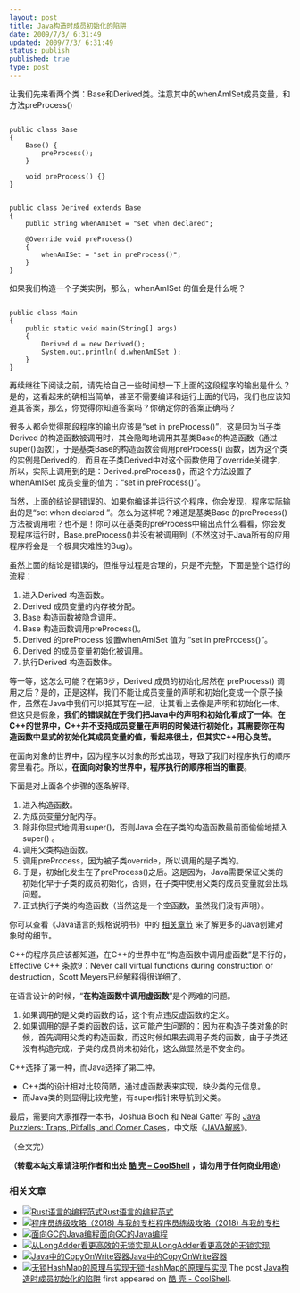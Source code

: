 ```yaml
---
layout: post
title: Java构造时成员初始化的陷阱
date: 2009/7/3/ 6:31:49
updated: 2009/7/3/ 6:31:49
status: publish
published: true
type: post
---
```


让我们先来看两个类：Base和Derived类。注意其中的whenAmISet成员变量，和方法preProcess()



```

public class Base
{
    Base() {
        preProcess();
    }

    void preProcess() {}
}
```


```

public class Derived extends Base
{
    public String whenAmISet = "set when declared";

    @Override void preProcess()
    {
        whenAmISet = "set in preProcess()";
    }
}

```

如果我们构造一个子类实例，那么，whenAmISet 的值会是什么呢？




```

public class Main
{
    public static void main(String[] args)
    {
        Derived d = new Derived();
        System.out.println( d.whenAmISet );
    }
}

```

再续继往下阅读之前，请先给自己一些时间想一下上面的这段程序的输出是什么？是的，这看起来的确相当简单，甚至不需要编译和运行上面的代码，我们也应该知道其答案，那么，你觉得你知道答案吗？你确定你的答案正确吗？


很多人都会觉得那段程序的输出应该是“set in preProcess()”，这是因为当子类Derived 的构造函数被调用时，其会隐晦地调用其基类Base的构造函数（通过super()函数），于是基类Base的构造函数会调用preProcess() 函数，因为这个类的实例是Derived的，而且在子类Derived中对这个函数使用了override关键字，所以，实际上调用到的是：Derived.preProcess()，而这个方法设置了whenAmISet 成员变量的值为：“set in preProcess()”。


当然，上面的结论是错误的。如果你编译并运行这个程序，你会发现，程序实际输出的是“set when declared ”。怎么为这样呢？难道是基类Base 的preProcess() 方法被调用啦？也不是！你可以在基类的preProcess中输出点什么看看，你会发现程序运行时，Base.preProcess()并没有被调用到（不然这对于Java所有的应用程序将会是一个极具灾难性的Bug）。


虽然上面的结论是错误的，但推导过程是合理的，只是不完整，下面是整个运行的流程：


1. 进入Derived 构造函数。
2. Derived 成员变量的内存被分配。
3. Base 构造函数被隐含调用。
4. Base 构造函数调用preProcess()。
5. Derived 的preProcess 设置whenAmISet 值为 “set in preProcess()”。
6. Derived 的成员变量初始化被调用。
7. 执行Derived 构造函数体。


等一等，这怎么可能？在第6步，Derived 成员的初始化居然在 preProcess() 调用之后？是的，正是这样，我们不能让成员变量的声明和初始化变成一个原子操作，虽然在Java中我们可以把其写在一起，让其看上去像是声明和初始化一体。但这只是假象，**我们的错误就在于我们把Java中的声明和初始化看成了一体**。**在C++的世界中，C++并不支持成员变量在声明的时候进行初始化，其需要你在构造函数中显式的初始化其成员变量的值，看起来很土，但其实C++用心良苦。**


在面向对象的世界中，因为程序以对象的形式出现，导致了我们对程序执行的顺序雾里看花。所以，**在面向对象的世界中，程序执行的顺序相当的重要**。


下面是对上面各个步骤的逐条解释。


1. 进入构造函数。
2. 为成员变量分配内存。
3. 除非你显式地调用super()，否则Java 会在子类的构造函数最前面偷偷地插入super() 。
4. 调用父类构造函数。
5. 调用preProcess，因为被子类override，所以调用的是子类的。
6. 于是，初始化发生在了preProcess()之后。这是因为，Java需要保证父类的初始化早于子类的成员初始化，否则，在子类中使用父类的成员变量就会出现问题。
7. 正式执行子类的构造函数（当然这是一个空函数，虽然我们没有声明）。


你可以查看《Java语言的规格说明书》中的 [相关章节](http://java.sun.com/docs/books/jls/third_edition/html/execution.html#12.5) 来了解更多的Java创建对象时的细节。


C++的程序员应该都知道，在C++的世界中在“构造函数中调用虚函数”是不行的，Effective C++ 条款9：Never call virtual functions during construction or destruction，Scott Meyers已经解释得很详细了。


在语言设计的时候，“**在构造函数中调用虚函数**”是个两难的问题。


1. 如果调用的是父类的函数的话，这个有点违反虚函数的定义。
2. 如果调用的是子类的函数的话，这可能产生问题的：因为在构造子类对象的时候，首先调用父类的构造函数，而这时候如果去调用子类的函数，由于子类还没有构造完成，子类的成员尚未初始化，这么做显然是不安全的。


C++选择了第一种，而Java选择了第二种。


* C++类的设计相对比较简陋，通过虚函数表来实现，缺少类的元信息。
* 而Java类的则显得比较完整，有super指针来导航到父类。


最后，需要向大家推荐一本书，Joshua Bloch 和 Neal Gafter 写的 [Java Puzzlers: Traps, Pitfalls, and Corner Cases](http://www.amazon.com/gp/product/032133678X?ie=UTF8&tag=billthelizard-20&linkCode=as2&camp=1789&creative=9325&creativeASIN=032133678X)，中文版《[JAVA解惑](http://www.china-pub.com/28310&ref=ps)》。


（全文完）



**（转载本站文章请注明作者和出处 [酷 壳 – CoolShell](https://coolshell.cn/) ，请勿用于任何商业用途）**



### 相关文章

* [![Rust语言的编程范式](https://coolshell.cn/wp-content/uploads/2020/03/rust-social-wide-150x150.jpg)](https://coolshell.cn/articles/20845.html)[Rust语言的编程范式](https://coolshell.cn/articles/20845.html)
* [![程序员练级攻略（2018)  与我的专栏](https://coolshell.cn/wp-content/uploads/2018/05/300x262-150x150.jpg)](https://coolshell.cn/articles/18360.html)[程序员练级攻略（2018) 与我的专栏](https://coolshell.cn/articles/18360.html)
* [![面向GC的Java编程](https://coolshell.cn/wp-content/plugins/wordpress-23-related-posts-plugin/static/thumbs/24.jpg)](https://coolshell.cn/articles/11541.html)[面向GC的Java编程](https://coolshell.cn/articles/11541.html)
* [![从LongAdder看更高效的无锁实现](https://coolshell.cn/wp-content/plugins/wordpress-23-related-posts-plugin/static/thumbs/17.jpg)](https://coolshell.cn/articles/11454.html)[从LongAdder看更高效的无锁实现](https://coolshell.cn/articles/11454.html)
* [![Java中的CopyOnWrite容器](https://coolshell.cn/wp-content/uploads/2014/03/cow-copy-150x150.jpg)](https://coolshell.cn/articles/11175.html)[Java中的CopyOnWrite容器](https://coolshell.cn/articles/11175.html)
* [![无锁HashMap的原理与实现](https://coolshell.cn/wp-content/uploads/2013/05/图1-3-150x150.jpg)](https://coolshell.cn/articles/9703.html)[无锁HashMap的原理与实现](https://coolshell.cn/articles/9703.html)
The post [Java构造时成员初始化的陷阱](https://coolshell.cn/articles/1106.html) first appeared on [酷 壳 - CoolShell](https://coolshell.cn).